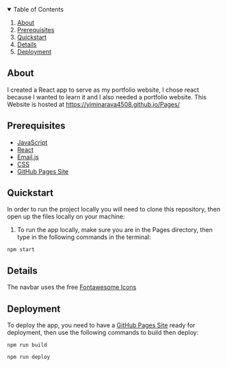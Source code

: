 <details open="open">
  <summary>Table of Contents</summary>
  <ol>
    <li><a href="#about">About</a></li>
    <li><a href="#prerequisites">Prerequisites</a></li>
    <li><a href="#quickstart">Quickstart</a></li>
    <li><a href="#details">Details</a></li>
    <li><a href="#deployment">Deployment</a></li>
  </ol>
</details>

## About
I created a React app to serve as my portfolio website, I chose react because I wanted to learn it and I also needed a portfolio website. 
This Website is hosted at https://yiminarava4508.github.io/Pages/

## Prerequisites
* [JavaScript](https://developer.mozilla.org/en-US/docs/Web/JavaScript)
* [React](https://react.dev/)
* [Email.js](https://https://www.emailjs.com/)
* [CSS](https://developer.mozilla.org/en-US/docs/Web/CSS)
* [GitHub Pages Site](https://docs.github.com/en/pages/getting-started-with-github-pages/creating-a-github-pages-site)

## Quickstart
In order to run the project locally you will need to clone this repository, then open up the files locally on your machine:

1. To run the app locally, make sure you are in the Pages directory, then type in the following commands in the terminal:
```
npm start
```

## Details

The navbar uses the free [Fontawesome Icons](https://fontawesome.com/)









## Deployment
To deploy the app, you need to have a [GitHub Pages Site](https://docs.github.com/en/pages/getting-started-with-github-pages/creating-a-github-pages-site) ready for deployment, then use the following commands to build then deploy:
```
npm run build
```
```
npm run deploy
```
